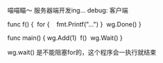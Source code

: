 喵喵瞄～
服务器端开发ing...
debug:
客户端

func f() {
  for {
    fmt.Printf("...")
  }
  wg.Done()
}


func main() {
  wg.Add(1)
  f()
  wg.Wait()
}

wg.wait() 是不能阻塞for的，这个程序会一执行就结束
